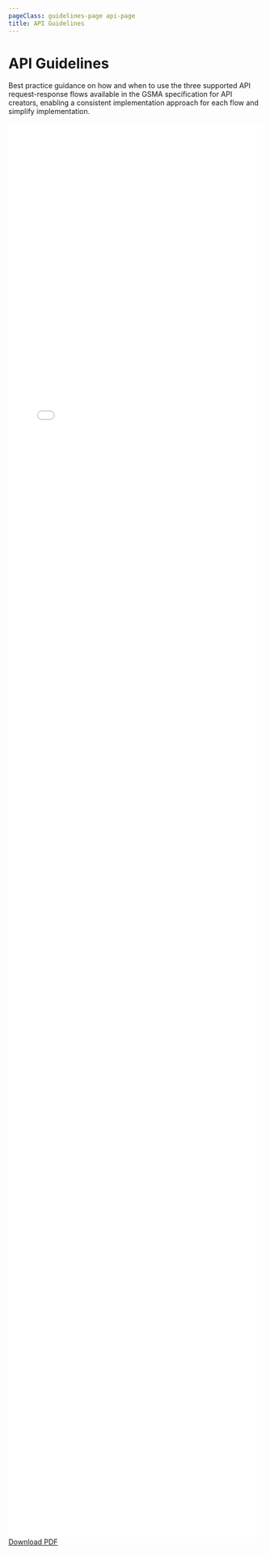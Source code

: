 ```yaml
---
pageClass: guidelines-page api-page
title: API Guidelines
---
```


# API Guidelines

Best practice guidance on how and when to use the three supported API request-response flows available in the GSMA specification for API creators, enabling a consistent implementation approach for each flow and simplify implementation.

<iframe
    src="/GSMA-Mobile-Money-API-Guidelines.pdf"
    type="application/pdf"
    frameborder="0"
    style="border:0; top:0px; left:0px; bottom:0px; right:0px; width:100%; height: 70vh;">
</iframe>

<div class="buttons-holder text-center">
  <a href="/GSMA-Mobile-Money-API-Guidelines.pdf" target="_blank" class="btn btn--accent">Download PDF</a>
</div>